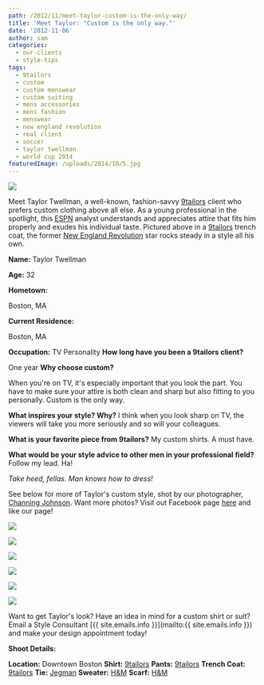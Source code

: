 ```yaml
---
path: /2012/11/meet-taylor-custom-is-the-only-way/
title: 'Meet Taylor: "Custom is the only way."'
date: '2012-11-06'
author: sam
categories:
  - our-clients
  - style-tips
tags:
  - 9tailors
  - custom
  - custom menswear
  - custom suiting
  - mens accessories
  - mens fashion
  - menswear
  - new england revolution
  - real client
  - soccer
  - taylor twellman
  - world cup 2014
featuredImage: /uploads/2014/10/5.jpg
---
```

[![](http://2.bp.blogspot.com/-tbwkuK6kANI/UJKbY-BZ7_I/AAAAAAAABN0/FqGBK95L-fw/s1600/TaylorTwellmanProfile.jpg)](http://2.bp.blogspot.com/-tbwkuK6kANI/UJKbY-BZ7_I/AAAAAAAABN0/FqGBK95L-fw/s1600/TaylorTwellmanProfile.jpg)

Meet Taylor Twellman, a well-known, fashion-savvy [9tailors](http://www.9tailors.com/) client who prefers custom clothing above all else. As a young professional in the spotlight, this [ESPN](http://espn.go.com/) analyst understands and appreciates attire that fits him properly and exudes his individual taste. Pictured above in a [9tailors](http://www.9tailors.com/) trench coat, the former [New England Revolution](http://www.revolutionsoccer.net/) star rocks steady in a style all his own. 

 **Name:**
Taylor Twellman

**Age:**
32

**Hometown:**

Boston, MA

 **Current Residence:**

Boston, MA

**Occupation:**
TV Personality
 **How long have you been a 9tailors client?**

One year
 **Why choose custom?**

When you're on TV, it's especially important that you look the part. You have to make sure your attire is both clean and sharp but also fitting to you personally. Custom is the only way.

 **What inspires your style? Why?**
I think when you look sharp on TV, the viewers will take you more seriously and so will your colleagues.

 **What is your favorite piece from 9tailors?**
My custom shirts. A must have.

 **What would be your style advice to other men in your professional field?**
Follow my lead. Ha!

_Take heed, fellas. Man knows how to dress!_

 See below for more of Taylor's custom style, shot by our photographer, [Channing Johnson](http://www.channingjohnson.com/). Want more photos? Visit out Facebook page [here](https://www.facebook.com/pages/9tailors/49696314250) and like our page!

[![](http://4.bp.blogspot.com/-Fl5SjYyIo-A/UJKX9vMoExI/AAAAAAAABMU/vs3FFRLbJD0/s640/4Q_I8oI98HLnlmUa7XU3WiFzuQEtw8d-f3FV2ema3zc%25252Cy82akXXiywAPKMxP5mxygc8J1R_ktPcEVkHtTOSYA90.jpg)](http://4.bp.blogspot.com/-Fl5SjYyIo-A/UJKX9vMoExI/AAAAAAAABMU/vs3FFRLbJD0/s1600/4Q_I8oI98HLnlmUa7XU3WiFzuQEtw8d-f3FV2ema3zc%25252Cy82akXXiywAPKMxP5mxygc8J1R_ktPcEVkHtTOSYA90.jpg)

[![](http://2.bp.blogspot.com/--A-FhI_Rdag/UJKX-Wc7JYI/AAAAAAAABMc/nOOxfJF1Frk/s640/5r-oiAzIPt7ndMKMzMdt0Zim1LBARjovxxtwWeI2Naw%25252CNpu4R1Pbv7JGWBqt8hgLUBjPergZ4_qhRRL_FCTOTvY.jpg)](http://2.bp.blogspot.com/--A-FhI_Rdag/UJKX-Wc7JYI/AAAAAAAABMc/nOOxfJF1Frk/s1600/5r-oiAzIPt7ndMKMzMdt0Zim1LBARjovxxtwWeI2Naw%25252CNpu4R1Pbv7JGWBqt8hgLUBjPergZ4_qhRRL_FCTOTvY.jpg)

[![](http://2.bp.blogspot.com/-C8bq0FuqkRs/UJKX_crEqkI/AAAAAAAABMk/4XbvasIirWg/s640/_C0yLR1pTfao2iOhiCVssBaJtZW6rBe7Mnx9UQGi9hA.jpg)](http://2.bp.blogspot.com/-C8bq0FuqkRs/UJKX_crEqkI/AAAAAAAABMk/4XbvasIirWg/s1600/_C0yLR1pTfao2iOhiCVssBaJtZW6rBe7Mnx9UQGi9hA.jpg)

[![](http://3.bp.blogspot.com/-5FfQaUYwL7M/UJKYAH4HEZI/AAAAAAAABMs/iuPyUV-93Gk/s640/AcLvVvzrj9XyVJXLZAHO0y8qAk7zEN0NRercbm3wU6Y%25252CwOpeZw4xFIbYSRAQGqXAB4QI3_9SU9-tK0KfS14sDpw.jpg)](http://3.bp.blogspot.com/-5FfQaUYwL7M/UJKYAH4HEZI/AAAAAAAABMs/iuPyUV-93Gk/s1600/AcLvVvzrj9XyVJXLZAHO0y8qAk7zEN0NRercbm3wU6Y%25252CwOpeZw4xFIbYSRAQGqXAB4QI3_9SU9-tK0KfS14sDpw.jpg)

[![](http://2.bp.blogspot.com/-XoRiA7tQozs/UJKYGYnbDEI/AAAAAAAABM8/qkflkCQPRgM/s640/T5hYZyKeEyWGoVpW761B8WLHoV_vZb_mmPU9XIX1E50%25252CC0JHQajZsJvUqHnTSjLemEI0EOchTZ-fb6gxBcrPPpY.jpg)](http://2.bp.blogspot.com/-XoRiA7tQozs/UJKYGYnbDEI/AAAAAAAABM8/qkflkCQPRgM/s1600/T5hYZyKeEyWGoVpW761B8WLHoV_vZb_mmPU9XIX1E50%25252CC0JHQajZsJvUqHnTSjLemEI0EOchTZ-fb6gxBcrPPpY.jpg)

[![](http://3.bp.blogspot.com/-la4e9WIxem8/UJKYDiRQeDI/AAAAAAAABM0/Iuj0AKJlB-I/s640/KDyGNLf1XOBfExHCseeJlxlJhSah7sy3tw1OqV7X_sY%25252C-EtvedkMTwaFyEA3umXqppXORQRUag04gViUR4huzsc.jpg)](http://3.bp.blogspot.com/-la4e9WIxem8/UJKYDiRQeDI/AAAAAAAABM0/Iuj0AKJlB-I/s1600/KDyGNLf1XOBfExHCseeJlxlJhSah7sy3tw1OqV7X_sY%25252C-EtvedkMTwaFyEA3umXqppXORQRUag04gViUR4huzsc.jpg)

 Want to get Taylor's look? Have an idea in mind for a custom shirt or suit? Email a Style Consultant [{{ site.emails.info }}](mailto:{{ site.emails.info }}) and make your design appointment today!

**Shoot Details:**

**Location:** Downtown Boston **Shirt:** [9tailors](http://www.9tailors.com/) 
**Pants:** [9tailors](http://www.9tailors.com/)
**Trench Coat:** [9tailors](http://www.9tailors.com/)
**Tie:** [Jegman](http://www.jegman.com/)
**Sweater:** [H&M](http://www.hm.com/us/)
**Scarf:** [H&M](http://www.hm.com/us/)